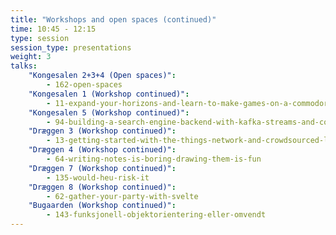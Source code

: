 ```yaml
---
title: "Workshops and open spaces (continued)"
time: 10:45 - 12:15
type: session
session_type: presentations
weight: 3
talks:
    "Kongesalen 2+3+4 (Open spaces)":
        - 162-open-spaces
    "Kongesalen 1 (Workshop continued)":
        - 11-expand-your-horizons-and-learn-to-make-games-on-a-commodore
    "Kongesalen 5 (Workshop continued)":
        - 94-building-a-search-engine-backend-with-kafka-streams-and-connect
    "Dræggen 3 (Workshop continued)":
        - 13-getting-started-with-the-things-network-and-crowdsourced-lorawan
    "Dræggen 4 (Workshop continued)":
        - 64-writing-notes-is-boring-drawing-them-is-fun
    "Dræggen 7 (Workshop continued)":
        - 135-would-heu-risk-it
    "Dræggen 8 (Workshop continued)":
        - 62-gather-your-party-with-svelte
    "Bugaarden (Workshop continued)":
        - 143-funksjonell-objektorientering-eller-omvendt
---
```


